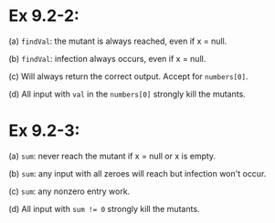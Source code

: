 # Ex 9.2-2: #

(a) ```findVal```: the mutant is always reached, even if x = null.

(b) ```findVal```: infection always occurs, even if x = null.

(c) Will always return the correct output. Accept for ```numbers[0]```.

(d) All input with ```val``` in the ```numbers[0]``` strongly kill the mutants.

# Ex 9.2-3: #

(a) ```sum```: never reach the mutant if x = null or x is empty.

(b) ```sum```: any input with all zeroes will reach but infection won't occur.

(c) ```sum```: any nonzero entry work.

(d) All input with ```sum != 0``` strongly kill the mutants.